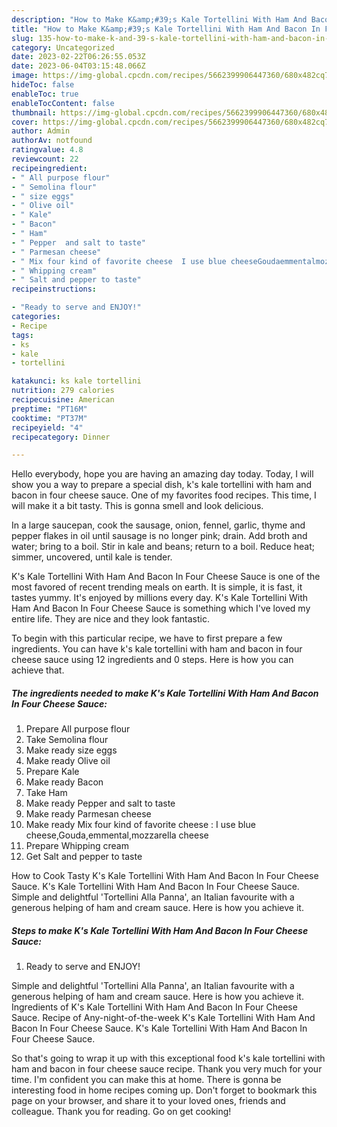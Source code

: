 ```yaml
---
description: "How to Make K&amp;#39;s Kale Tortellini With Ham And Bacon In Four Cheese Sauce the Delicious"
title: "How to Make K&amp;#39;s Kale Tortellini With Ham And Bacon In Four Cheese Sauce the Delicious"
slug: 135-how-to-make-k-and-39-s-kale-tortellini-with-ham-and-bacon-in-four-cheese-sauce-the-delicious
category: Uncategorized
date: 2023-02-22T06:26:55.053Z
date: 2023-06-04T03:15:48.066Z
image: https://img-global.cpcdn.com/recipes/5662399906447360/680x482cq70/ks-kale-tortellini-with-ham-and-bacon-in-four-cheese-sauce-recipe-main-photo.jpg
hideToc: false
enableToc: true
enableTocContent: false
thumbnail: https://img-global.cpcdn.com/recipes/5662399906447360/680x482cq70/ks-kale-tortellini-with-ham-and-bacon-in-four-cheese-sauce-recipe-main-photo.jpg
cover: https://img-global.cpcdn.com/recipes/5662399906447360/680x482cq70/ks-kale-tortellini-with-ham-and-bacon-in-four-cheese-sauce-recipe-main-photo.jpg
author: Admin
authorAv: notfound
ratingvalue: 4.8
reviewcount: 22
recipeingredient:
- " All purpose flour"
- " Semolina flour"
- " size eggs"
- " Olive oil"
- " Kale"
- " Bacon"
- " Ham"
- " Pepper  and salt to taste"
- " Parmesan cheese"
- " Mix four kind of favorite cheese  I use blue cheeseGoudaemmentalmozzarella cheese"
- " Whipping cream"
- " Salt and pepper to taste"
recipeinstructions:

- "Ready to serve and ENJOY!"
categories:
- Recipe
tags:
- ks
- kale
- tortellini

katakunci: ks kale tortellini 
nutrition: 279 calories
recipecuisine: American
preptime: "PT16M"
cooktime: "PT37M"
recipeyield: "4"
recipecategory: Dinner

---
```



Hello everybody, hope you are having an amazing day today. Today, I will show you a way to prepare a special dish, k&#39;s kale tortellini with ham and bacon in four cheese sauce. One of my favorites food recipes. This time, I will make it a bit tasty. This is gonna smell and look delicious.

In a large saucepan, cook the sausage, onion, fennel, garlic, thyme and pepper flakes in oil until sausage is no longer pink; drain. Add broth and water; bring to a boil. Stir in kale and beans; return to a boil. Reduce heat; simmer, uncovered, until kale is tender.

K&#39;s Kale Tortellini With Ham And Bacon In Four Cheese Sauce is one of the most favored of recent trending meals on earth. It is simple, it is fast, it tastes yummy. It's enjoyed by millions every day. K&#39;s Kale Tortellini With Ham And Bacon In Four Cheese Sauce is something which I've loved my entire life. They are nice and they look fantastic.


To begin with this particular recipe, we have to first prepare a few ingredients. You can have k&#39;s kale tortellini with ham and bacon in four cheese sauce using 12 ingredients and 0 steps. Here is how you can achieve that.

<!--inarticleads1-->

##### The ingredients needed to make K&#39;s Kale Tortellini With Ham And Bacon In Four Cheese Sauce:

1. Prepare  All purpose flour
1. Take  Semolina flour
1. Make ready  size eggs
1. Make ready  Olive oil
1. Prepare  Kale
1. Make ready  Bacon
1. Take  Ham
1. Make ready  Pepper  and salt to taste
1. Make ready  Parmesan cheese
1. Make ready  Mix four kind of favorite cheese : I use blue cheese,Gouda,emmental,mozzarella cheese
1. Prepare  Whipping cream
1. Get  Salt and pepper to taste


How to Cook Tasty K&#39;s Kale Tortellini With Ham And Bacon In Four Cheese Sauce. K&#39;s Kale Tortellini With Ham And Bacon In Four Cheese Sauce. Simple and delightful &#39;Tortellini Alla Panna&#39;, an Italian favourite with a generous helping of ham and cream sauce. Here is how you achieve it. 

<!--inarticleads2-->

##### Steps to make K&#39;s Kale Tortellini With Ham And Bacon In Four Cheese Sauce:


1. Ready to serve and ENJOY!

Simple and delightful &#39;Tortellini Alla Panna&#39;, an Italian favourite with a generous helping of ham and cream sauce. Here is how you achieve it. Ingredients of K&#39;s Kale Tortellini With Ham And Bacon In Four Cheese Sauce. Recipe of Any-night-of-the-week K&#39;s Kale Tortellini With Ham And Bacon In Four Cheese Sauce. K&#39;s Kale Tortellini With Ham And Bacon In Four Cheese Sauce. 

So that's going to wrap it up with this exceptional food k&#39;s kale tortellini with ham and bacon in four cheese sauce recipe. Thank you very much for your time. I'm confident you can make this at home. There is gonna be interesting food in home recipes coming up. Don't forget to bookmark this page on your browser, and share it to your loved ones, friends and colleague. Thank you for reading. Go on get cooking!
